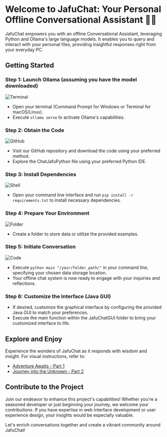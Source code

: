 # Welcome to JafuChat: Your Personal Offline Conversational Assistant 🤖💬

JafuChat empowers you with an offline Conversational Assistant, leveraging Python and Ollama's large language models. It enables you to query and interact with your personal files, providing insightful responses right from your everyday PC.

## Getting Started

### Step 1: Launch Ollama (assuming you have the model downloaded)

![Terminal](images/terminal.png)

- Open your terminal (Command Prompt for Windows or Terminal for macOS/Linux).
- Execute `ollama serve` to activate Ollama's capabilities.

### Step 2: Obtain the Code

![GitHub](images/github.png)

- Visit our GitHub repository and download the code using your preferred method.
- Explore the ChatJafuPython file using your preferred Python IDE.

### Step 3: Install Dependencies

![Shell](images/shell.png)

- Open your command line interface and run `pip install -r requirements.txt` to install necessary dependencies.

### Step 4: Prepare Your Environment

![Folder](images/folder.png)

- Create a folder to store data or utilize the provided examples.

### Step 5: Initiate Conversation

![Code](images/code.png)

- Execute `python main "/your/folder_path/"` in your command line, specifying your chosen data storage location.
- Your offline chat system is now ready to engage with your inquiries and reflections.

### Step 6: Customize the Interface (Java GUI)

- If desired, customize the graphical interface by configuring the provided Java GUI to match your preferences.
- Execute the main function within the JafuChatGUI folder to bring your customized interface to life.

## Explore and Enjoy

Experience the wonders of JafuChat as it responds with wisdom and insight. For visual instructions, refer to:

- [Adventure Awaits - Part 1](https://youtube.com/youradventurelink1)
- [Journey into the Unknown - Part 2](https://youtube.com/youradventurelink2)

## Contribute to the Project

Join our endeavor to enhance this project's capabilities! Whether you're a seasoned developer or just beginning your journey, we welcome your contributions. If you have expertise in web interface development or user experience design, your insights would be especially valuable.

Let's enrich conversations together and create a vibrant community around JafuChat!
